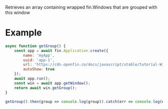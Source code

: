 Retrieves an array containing wrapped fin.Windows that are grouped with this window

# Example
```js
async function getGroup() {
    const app = await fin.Application.create({
        name: 'myApp',
        uuid: 'app-1',
        url: 'https://cdn.openfin.co/docs/javascript/stable/tutorial-Window.getGroup.html',
        autoShow: true
    });
    await app.run();
    const win = await app.getWindow();
    return await win.getGroup();
}

getGroup().then(group => console.log(group)).catch(err => console.log(err));
```
